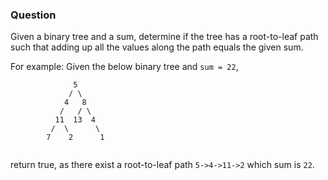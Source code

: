 ### Question

Given a binary tree and a sum, determine if the tree has a root-to-leaf path such that adding up all the values along the path equals the given sum.

For example:
Given the below binary tree and `sum = 22`,

```
              5
             / \
            4   8
           /   / \
          11  13  4
         /  \      \
        7    2      1
        
```
return true, as there exist a root-to-leaf path `5->4->11->2` which sum is `22`.

